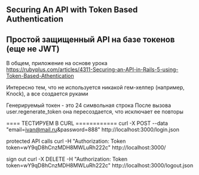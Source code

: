 ## Securing An API with Token Based Authentication
## Простой защищенный API на базе токенов (еще не JWT)

В общем, приложение на основе урока https://rubyplus.com/articles/4311-Securing-an-API-in-Rails-5-using-Token-Based-Athentication 


Интересно тем, что не используется никакой гем-хелпер (например, Knock), а все создается руками


Генерируемый токен - это 24 символьная строка
После вызова user.regenerate_token она пересоздается, что исключает ее повторы







====  ТЕСТИРУЕМ В CURL ============
curl -X POST --data "email=ivan@mail.ru&password=888" http://localhost:3000/login.json

protected API calls
curl -H "Authorization: Token token=wY9qD8hCnzMDH8MWLuRh222c" http://localhost:3000/

sign out
curl -X DELETE -H "Authorization: Token token=wY9qD8hCnzMDH8MWLuRh222c" http://localhost:3000/logout.json







